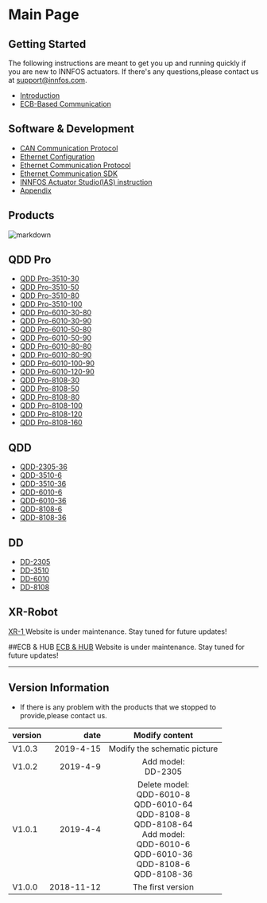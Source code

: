 Main Page
=====


Getting Started
--------
The following instructions are meant to get you up and running quickly if you are new to INNFOS actuators. 
If there's any questions,please contact us at support@innfos.com.

  * [Introduction](pages/introduction.md)
  * [ECB-Based Communication](https://www.mdeditor.com/)



Software & Development
------------

  * [CAN Communication Protocol][ipChanged]
  * [Ethernet Configuration](ipChange.md)
  * [Ethernet Communication Protocol](https://www.mdeditor.com/)
  * [Ethernet Communication SDK](https://www.mdeditor.com/)
  * [INNFOS Actuator Studio(IAS) instruction](pages/INNFOS_Actuator_StudioIAS_instruction.md)
  * [Appendix](https://www.mdeditor.com/)
  
 
  [ipChanged]: <https://github.com/innfos/ipChangeTool/blob/master/README.md>

Products
-----------------
![markdown](http://wiki.innfos.com:81/wiki/images/a/a7/%E5%87%8F%E9%80%9F%E6%AF%94.png "markdown")


## QDD Pro
  * [QDD Pro-3510-30](https://www.mdeditor.com/)
  * [QDD Pro-3510-50](https://www.mdeditor.com/)
  * [QDD Pro-3510-80](https://www.mdeditor.com/)
  * [QDD Pro-3510-100](https://www.mdeditor.com/)
  * [QDD Pro-6010-30-80](https://www.mdeditor.com/)
  * [QDD Pro-6010-30-90](https://www.mdeditor.com/)
  * [QDD Pro-6010-50-80](https://www.mdeditor.com/)
  * [QDD Pro-6010-50-90](https://www.mdeditor.com/)
  * [QDD Pro-6010-80-80](https://www.mdeditor.com/)
  * [QDD Pro-6010-80-90](https://www.mdeditor.com/)
  * [QDD Pro-6010-100-90](https://www.mdeditor.com/)
  * [QDD Pro-6010-120-90](https://www.mdeditor.com/)
  * [QDD Pro-8108-30](https://www.mdeditor.com/)
  * [QDD Pro-8108-50](https://www.mdeditor.com/)
  * [QDD Pro-8108-80](https://www.mdeditor.com/)
  * [QDD Pro-8108-100](https://www.mdeditor.com/)
  * [QDD Pro-8108-120](https://www.mdeditor.com/)
  * [QDD Pro-8108-160](https://www.mdeditor.com/)


## QDD
  * [QDD-2305-36](https://www.mdeditor.com/)
  * [QDD-3510-6](https://www.mdeditor.com/)
  * [QDD-3510-36](https://www.mdeditor.com/)
  * [QDD-6010-6](https://www.mdeditor.com/)
  * [QDD-6010-36](https://www.mdeditor.com/)
  * [QDD-8108-6](https://www.mdeditor.com/)
  * [QDD-8108-36](https://www.mdeditor.com/)

## DD
  * [DD-2305](pages/DD-2305.md)
  * [DD-3510](pages/DD-3510.md)
  * [DD-6010](pages/DD-6010.md)
  * [DD-8108](pages/DD-8108.md)

## XR-Robot
 [XR-1 ](https://www.mdeditor.com/)
Website is under maintenance. Stay tuned for future updates!

##ECB & HUB
[ECB & HUB](https://www.mdeditor.com/)
Website is under maintenance. Stay tuned for future updates!

- - - -

Version Information
----------------------


  * If there is any problem with the products that we stopped to provide,please contact us.

| version        | 	date   |  	Modify content  |
| --------   | -----:  | :----:  |
| V1.0.3      | 	2019-4-15   |   Modify the schematic picture    |
| V1.0.2       |  2019-4-9  |   	Add model: <br>DD-2305   |
| V1.0.1       |   2019-4-4    |  Delete model:<br>QDD-6010-8<br>QDD-6010-64 <br>QDD-8108-8 <br>QDD-8108-64<br>Add model:<br>QDD-6010-6 <br>QDD-6010-36 <br>QDD-8108-6 <br>QDD-8108-36  |
| V1.0.0       |   2018-11-12  |  The first version |


